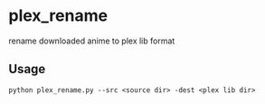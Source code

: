 # plex_rename
rename downloaded anime to plex lib format

## Usage
```python plex_rename.py --src <source dir> -dest <plex lib dir>```

